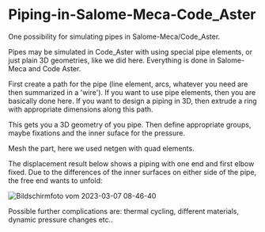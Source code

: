 # Piping-in-Salome-Meca-Code_Aster
One possibility for simulating pipes in Salome-Meca/Code_Aster.

Pipes may be simulated in Code_Aster with using special pipe elements, or just plain 3D geometries, like we did here. Everything is done in Salome-Meca and Code Aster.

First create a path for the pipe (line element, arcs, whatever you need are then summarized in a 'wire'). If you want to use pipe elements, then you are basically done here. If you want to design a piping in 3D, then extrude a ring with appropriate dimensions along this path. 

This gets you a 3D geometry of you pipe. Then define appropriate groups, maybe fixations and the inner suface for the pressure. 

Mesh the part, here we used netgen with quad elements.

The displacement result below shows a piping with one end and first elbow fixed. Due to the differences of the inner surfaces on either side of the pipe, the free end wants to unfold:

![Bildschirmfoto vom 2023-03-07 08-46-40](https://user-images.githubusercontent.com/89903493/223358472-90062f9c-7799-4f18-b333-f1af676b9e80.png)


Possible further complications are: thermal cycling, different materials, dynamic pressure changes etc..
